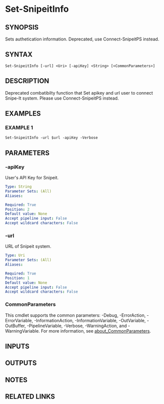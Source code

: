 ﻿---
external help file: SnipeitPS-help.xml
Module Name: SnipeitPS
online version:
schema: 2.0.0
---

# Set-SnipeitInfo

## SYNOPSIS
Sets authetication information.
Deprecated, use Connect-SnipeitPS instead.

## SYNTAX

```
Set-SnipeitInfo [-url] <Uri> [-apiKey] <String> [<CommonParameters>]
```

## DESCRIPTION
Deprecated combatibilty function that Set apikey and url user to connect Snipe-It system.
Please use Connect-SnipeitPS instead.

## EXAMPLES

### EXAMPLE 1
```
Set-SnipeitInfo -url $url -apiKey -Verbose
```

## PARAMETERS

### -apiKey
User's API Key for Snipeit.

```yaml
Type: String
Parameter Sets: (All)
Aliases:

Required: True
Position: 2
Default value: None
Accept pipeline input: False
Accept wildcard characters: False
```

### -url
URL of Snipeit system.

```yaml
Type: Uri
Parameter Sets: (All)
Aliases:

Required: True
Position: 1
Default value: None
Accept pipeline input: False
Accept wildcard characters: False
```

### CommonParameters
This cmdlet supports the common parameters: -Debug, -ErrorAction, -ErrorVariable, -InformationAction, -InformationVariable, -OutVariable, -OutBuffer, -PipelineVariable, -Verbose, -WarningAction, and -WarningVariable. For more information, see [about_CommonParameters](http://go.microsoft.com/fwlink/?LinkID=113216).

## INPUTS

## OUTPUTS

## NOTES

## RELATED LINKS
